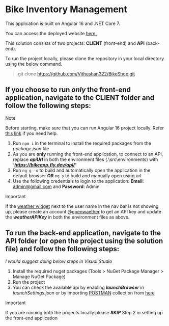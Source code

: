 # Bike Inventory Management

This application is built on Angular 16 and .NET Core 7.

You can access the deployed website [here.](https://bikeapp.fly.dev/login)

This solution consists of two projects: **CLIENT** (front-end) and **API** (back-end).

To run the project locally, please clone the repository in your local directory using the below command.
> git clone https://github.com/Vithushan322/BikeShop.git


## If you choose to run ***only*** the front-end application, navigate to the **CLIENT** folder and follow the following steps:

> [!NOTE]
> Before starting, make sure that you can run Angular 16 project locally. Refer [this link](https://kinsta.com/knowledgebase/install-angular/) if you need help.

1. Run `npm i` in the terminal to install the required packages from the _package.json_ file
2. As you are **only** running the front-end application, to connect to an API, replace ***apiUrl*** in both the environment files (.\src\environments) with ***'https://bikeapp.fly.dev/api/'***
3. Run `ng g -o` to build and automatically open the application in the default browser **OR** `ng s` to build and manually open using url
4. Use the following credentials to login to the application: **Email**: admin@gmail.com and **Password**: Admin

> [!IMPORTANT]
> If the [weather widget](https://drive.google.com/file/d/1e0LW7IfmxDeBs0G2Kz9VX2Hh4MBLM7H2/view?usp=sharing) next to the user name in the nav bar is not showing up, please create an account @[openwaether](https://openweathermap.org/api) to get an API key and update the ***weatherAPIKey*** in both the environment files as above.

## To run the back-end application, navigate to the **API** folder (or open the project using the solution file) and follow the following steps:
*I would suggest doing below steps in Visual Studio*

1. Install the required nuget packages (Tools > NuGet Package Manager > Manage NuGet Package)
2. Run the project
3. You can check the available api by enabling ***launchBrowser*** in *launchSettings.json* or by importing [POSTMAN](https://www.postman.com/downloads/) collection from [here](https://drive.google.com/file/d/1v_7JrQ4NcUAWJLtyCY2LDhqli9Le3ecg/view?usp=sharing)

> [!IMPORTANT]
> If you are running both the projects locally please ***SKIP*** Step 2 in setting up the front-end application
